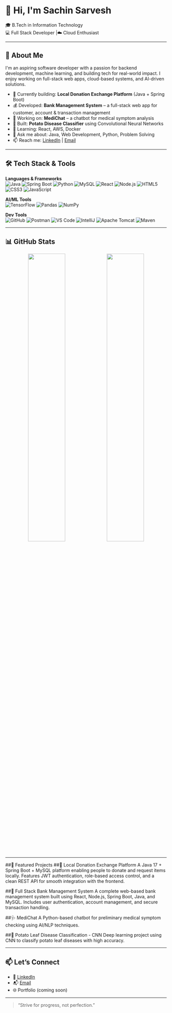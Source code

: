 # 👋 Hi, I'm Sachin Sarvesh

🎓 B.Tech in Information Technology  
💻 Full Stack Developer |☁️ Cloud Enthusiast

---

## 🚀 About Me

I'm an aspiring software developer with a passion for backend development, machine learning, and building tech for real-world impact. I enjoy working on full-stack web apps, cloud-based systems, and AI-driven solutions.

- 🔭 Currently building: **Local Donation Exchange Platform** (Java + Spring Boot)
- 💰 Developed: **Bank Management System** – a full-stack web app for customer, account & transaction management  
- 🤖 Working on: **MediChat** – a chatbot for medical symptom analysis  
- 🧪 Built: **Potato Disease Classifier** using Convolutional Neural Networks  
- 🌱 Learning: React, AWS, Docker  
- 💬 Ask me about: Java, Web Development, Python, Problem Solving  
- 📫 Reach me: [LinkedIn](https://www.linkedin.com/in/sachin-sarvesh/) | [Email](mailto:sachinsarvesh17@gmail.com)

---

## 🛠️ Tech Stack & Tools

**Languages & Frameworks**  
![Java](https://img.shields.io/badge/Java-ED8B00?style=flat&logo=java&logoColor=white)
![Spring Boot](https://img.shields.io/badge/Spring_Boot-6DB33F?style=flat&logo=spring-boot)
![Python](https://img.shields.io/badge/Python-3776AB?style=flat&logo=python&logoColor=white)
![MySQL](https://img.shields.io/badge/MySQL-4479A1?style=flat&logo=mysql)
![React](https://img.shields.io/badge/React-20232A?style=flat&logo=react)
![Node.js](https://img.shields.io/badge/Node.js-339933?style=flat&logo=nodedotjs)
![HTML5](https://img.shields.io/badge/HTML5-E34F26?style=flat&logo=html5&logoColor=white)
![CSS3](https://img.shields.io/badge/CSS3-1572B6?style=flat&logo=css3&logoColor=white)
![JavaScript](https://img.shields.io/badge/JavaScript-F7DF1E?style=flat&logo=javascript&logoColor=black)

**AI/ML Tools**  
![TensorFlow](https://img.shields.io/badge/TensorFlow-FF6F00?style=flat&logo=tensorflow)
![Pandas](https://img.shields.io/badge/Pandas-150458?style=flat&logo=pandas)
![NumPy](https://img.shields.io/badge/NumPy-013243?style=flat&logo=numpy)

**Dev Tools**  
![GitHub](https://img.shields.io/badge/GitHub-181717?style=flat&logo=github)
![Postman](https://img.shields.io/badge/Postman-FF6C37?style=flat&logo=postman)
![VS Code](https://img.shields.io/badge/VS_Code-007ACC?style=flat&logo=visual-studio-code)
![IntelliJ](https://img.shields.io/badge/IntelliJ_IDEA-000?style=flat&logo=intellij-idea)
![Apache Tomcat](https://img.shields.io/badge/Tomcat-F8DC75?style=flat&logo=apachetomcat)
![Maven](https://img.shields.io/badge/Maven-C71A36?style=flat&logo=apachemaven)

---

## 📊 GitHub Stats

<p align="center">
  <img src="https://github-readme-stats.vercel.app/api?username=SachinSarvesh17&show_icons=true&theme=radical" width="48%" />
  <img src="https://github-readme-stats.vercel.app/api/top-langs/?username=SachinSarvesh17&layout=compact&theme=radical" width="48%" />
</p>

---

##📌 Featured Projects
##🤝 Local Donation Exchange Platform
A Java 17 + Spring Boot + MySQL platform enabling people to donate and request items locally.
Features JWT authentication, role-based access control, and a clean REST API for smooth integration with the frontend.

##🏦 Full Stack Bank Management System
A complete web-based bank management system built using React, Node.js, Spring Boot, Java, and MySQL.
Includes user authentication, account management, and secure transaction handling.

##🩺 MediChat
A Python-based chatbot for preliminary medical symptom checking using AI/NLP techniques.

##🥔 Potato Leaf Disease Classification - CNN
Deep learning project using CNN to classify potato leaf diseases with high accuracy.


---

## 📫 Let’s Connect

- 🔗 [LinkedIn](https://www.linkedin.com/in/sachin-sarvesh/)
- 📬 [Email](mailto:sachinsarvesh17@gmail.com)
- 🌐 Portfolio (coming soon)

---

> “Strive for progress, not perfection.”
